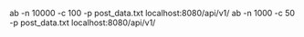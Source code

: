 ab -n 10000 -c 100 -p post_data.txt localhost:8080/api/v1/
ab -n 1000 -c 50 -p post_data.txt localhost:8080/api/v1/
